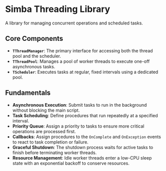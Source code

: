 # Simba Threading Library

A library for managing concurrent operations and scheduled tasks.

## Core Components

- **`TThreadManager`**: The primary interface for accessing both the thread pool and the scheduler.
- **`TThreadPool`**: Manages a pool of worker threads to execute one-off asynchronous tasks.
- **`TScheduler`**: Executes tasks at regular, fixed intervals using a dedicated pool.

## Fundamentals

- **Asynchronous Execution**: Submit tasks to run in the background without blocking the main script.
- **Task Scheduling**: Define procedures that run repeatedly at a specified interval.
- **Priority Queue**: Assign a priority to tasks to ensure more critical operations are processed first.
- **Callbacks**: Assign procedures to the `OnComplete` and `OnException` events to react to task completion or failure.
- **Graceful Shutdown**: The shutdown process waits for active tasks to finish before terminating worker threads.
- **Resource Management**: Idle worker threads enter a low-CPU sleep state with an exponential backoff to conserve resources.